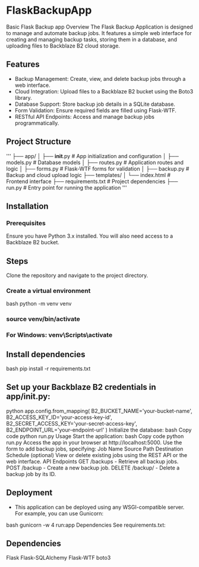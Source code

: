 # FlaskBackupApp
Basic Flask Backup app
Overview
The Flask Backup Application is designed to manage and automate backup jobs. It features a simple web interface for creating and managing backup tasks, storing them in a database, and uploading files to Backblaze B2 cloud storage.

## Features
- Backup Management: Create, view, and delete backup jobs through a web interface.
- Cloud Integration: Upload files to a Backblaze B2 bucket using the Boto3 library.
- Database Support: Store backup job details in a SQLite database.
- Form Validation: Ensure required fields are filled using Flask-WTF.
- RESTful API Endpoints: Access and manage backup jobs programmatically.

## Project Structure
'''
├── app/
│   ├── __init__.py        # App initialization and configuration
│   ├── models.py          # Database models
│   ├── routes.py          # Application routes and logic
│   ├── forms.py           # Flask-WTF forms for validation
│   ├── backup.py          # Backup and cloud upload logic
├── templates/
│   └── index.html         # Frontend interface
├── requirements.txt       # Project dependencies
├── run.py                 # Entry point for running the application
'''
## Installation
### Prerequisites
Ensure you have Python 3.x installed. You will also need access to a Backblaze B2 bucket.

## Steps
Clone the repository and navigate to the project directory.
### Create a virtual environment
bash
python -m venv venv
### source venv/bin/activate 
### For Windows: venv\Scripts\activate

## Install dependencies
bash
pip install -r requirements.txt

## Set up your Backblaze B2 credentials in app/__init__.py:
python
app.config.from_mapping(
    B2_BUCKET_NAME='your-bucket-name',
    B2_ACCESS_KEY_ID='your-access-key-id',
    B2_SECRET_ACCESS_KEY='your-secret-access-key',
    B2_ENDPOINT_URL='your-endpoint-url'
)
Initialize the database:
bash
Copy code
python run.py
Usage
Start the application:
bash
Copy code
python run.py
Access the app in your browser at http://localhost:5000.
Use the form to add backup jobs, specifying:
Job Name
Source Path
Destination
Schedule (optional)
View or delete existing jobs using the REST API or the web interface.
API Endpoints
GET /backups - Retrieve all backup jobs.
POST /backup - Create a new backup job.
DELETE /backup/<id> - Delete a backup job by its ID.

## Deployment
- This application can be deployed using any WSGI-compatible server. For example, you can use Gunicorn:

bash
gunicorn -w 4 run:app
Dependencies
See requirements.txt:

## Dependencies 
Flask
Flask-SQLAlchemy
Flask-WTF
boto3
